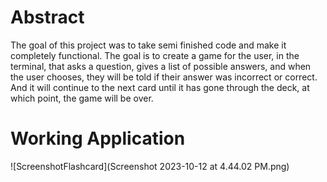# Abstract
The goal of this project was to take semi finished code and make it completely functional. The goal is to create a game for the user, in the terminal, that asks a question, gives a list of possible answers, and when the user chooses, they will be told if their answer was incorrect or correct. And it will continue to the next card until it has gone through the deck, at which point, the game will be over. 

# Working Application
![ScreenshotFlashcard](Screenshot 2023-10-12 at 4.44.02 PM.png)
